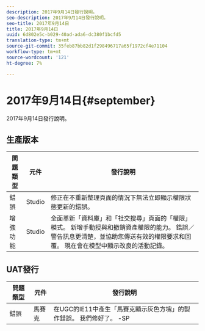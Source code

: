 ```yaml
---
description: 2017年9月14日發行說明。
seo-description: 2017年9月14日發行說明。
seo-title: 2017年9月14日
title: 2017年9月14日
uuid: 6d802e5c-b029-40ad-ada6-dc380f1bcfd5
translation-type: tm+mt
source-git-commit: 35feb87bb82d1f298496717a65f1972cf4e71104
workflow-type: tm+mt
source-wordcount: '121'
ht-degree: 7%

---
```



# 2017年9月14日{#september}

2017年9月14日發行說明。

## 生產版本

| **問題類型** | **元件** | **發行說明** |
|---|---|---|
| 錯誤 | Studio | 修正在不重新整理頁面的情況下無法立即顯示權限狀態更新的錯誤。 |
| 增強功能 | Studio | 全面革新「資料庫」和「社交搜尋」頁面的「權限」模式。 新增手動授與和撤銷資產權限的能力。 錯誤／警告訊息更清楚，並協助您傳送有效的權限要求和回覆。 現在會在模型中顯示改良的活動記錄。 |

## UAT發行

| **問題類型** | **元件** | **發行說明** |
|---|---|---|
| 錯誤 | 馬賽克 | 在UGC的IE11中產生「馬賽克顯示灰色方塊」的製作錯誤。 我們修好了。 -SP |


